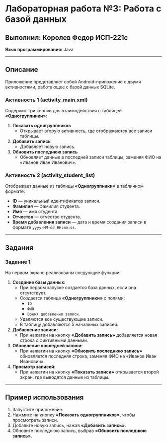 # Лабораторная работа №3: Работа с базой данных

## Выполнил: Королев Федор ИСП-221с  
**Язык программирования:** Java  

---

## Описание  
Приложение представляет собой Android-приложение с двумя активностями, работающее с базой данных SQLite.  

### Активность 1 (activity_main.xml)  
Содержит три кнопки для взаимодействия с таблицей **«Одногруппники»**:  
1. **Показать одногруппников**  
   - Открывает вторую активность, где отображаются все записи таблицы.  
2. **Добавить запись**  
   - Добавляет новую запись.  
3. **Обновить последнюю запись**  
   - Обновляет данные в последней записи таблицы, заменяя ФИО на «Иванов Иван Иванович».  

### Активность 2 (activity_student_list)  
Отображает данные из таблицы **«Одногруппники»** в табличном формате:  
- **ID** — уникальный идентификатор записи.  
- **Фамилия** — фамилия студента.  
- **Имя** — имя студента.  
- **Отчество** — отчество студента.  
- **Время добавления записи** — дата и время создания записи в формате `yyyy-MM-dd HH:mm:ss`.  

---

## Задания  

### Задание 1  
На первом экране реализованы следующие функции:  
1. **Создание базы данных:**  
   - При первом запуске создается база данных, если она отсутствует.  
   - Создается таблица **«Одногруппники»** с полями:  
     - `ID`  
     - `ФИО`  
     - `Время добавления записи`.  
   - Удаляются все существующие записи.  
   - В таблицу добавляются 5 начальных записей.  
2. **Добавление записи:**  
   - При нажатии на кнопку **«Добавить запись»** добавляется новая строка с фиктивными данными.  
3. **Обновление последней записи:**  
   - При нажатии на кнопку **«Обновить последнюю запись»** обновляется последняя строка, заменяя ФИО на «Иванов Иван Иванович».  
4. **Просмотр записей:**  
   - При нажатии на кнопку **«Показать записи»** открывается второй экран, где выводятся данные из таблицы.  

---

## Пример использования  
1. Запустите приложение.  
2. Нажмите на кнопку **«Показать одногруппников»**, чтобы просмотреть записи.  
3. Добавьте новую запись, нажав **«Добавить запись»**.  
4. Обновите последнюю запись, выбрав **«Обновить последнюю запись»**.  
